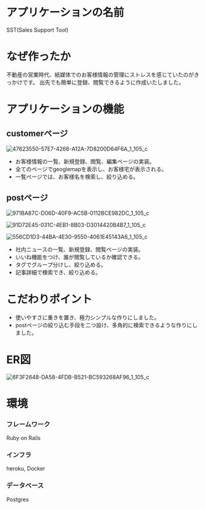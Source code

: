 # アプリケーションの名前
SST(Sales Support Tool)

# なぜ作ったか
不動産の営業時代、紙媒体でのお客様情報の管理にストレスを感じていたのがきっかけです。
出先でも簡単に登録、閲覧できるように作成いたしました。

# アプリケーションの機能
## customerページ
![47623550-57E7-4266-A12A-7D8200D64F6A_1_105_c](https://user-images.githubusercontent.com/81849915/132655937-37d49f19-5c7b-4a0f-9a69-d701595b1876.jpeg)
- お客様情報の一覧、新規登録、閲覧、編集ページの実装。
- 全てのページでgeoglemapを表示し、お客様宅が表示される。
- 一覧ページでは、お客様名を検索し、絞り込める。

## postページ
![971BA87C-D06D-40F9-AC5B-0112BCE982DC_1_105_c](https://user-images.githubusercontent.com/81849915/132655613-cfa2d00b-1ff5-4137-8632-b4f0b4aa77f0.jpeg)

![91D72E45-031C-4EB1-8B03-D3014420B4B7_1_105_c](https://user-images.githubusercontent.com/81849915/132655784-a060389b-e86a-46b0-8d62-a3f71495c2de.jpeg)

![556CD1D3-44BA-4E30-9550-4061E45143A6_1_105_c](https://user-images.githubusercontent.com/81849915/132655869-2f81993e-a444-4811-bdfc-a831e07f71cb.jpeg)

- 社内ニュースの一覧、新規登録、閲覧ページの実装。
- いいね機能をつけ、誰が閲覧しているか確認できる。
- タグでグループ分けし、絞り込める。
- 記事詳細で検索でき、絞り込める。

# こだわりポイント
- 使いやすさに重きを置き、極力シンプルな作りにしました。
- postページの絞り込む手段を二つ設け、多角的に検索できるような作りにしました。

# ER図
![6F3F2648-DA58-4FDB-B521-BC593268AF96_1_105_c](https://user-images.githubusercontent.com/81849915/132639854-ad96577f-4585-44ff-a15d-94b7392ba05a.jpeg)


# 環境
### フレームワーク
Ruby on Rails
### インフラ
heroku, Docker
### データベース
Postgres

